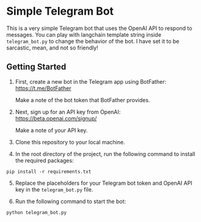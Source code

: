 # Simple Telegram Bot

This is a very simple Telegram bot that uses the OpenAI API to respond to messages. You can play with langchain template string inside `telegram_bot.py` to change the behavior of the bot. I have set it to be sarcastic, mean, and not so friendly!

## Getting Started

1. First, create a new bot in the Telegram app using BotFather:
   https://t.me/BotFather
   
   Make a note of the bot token that BotFather provides.

2. Next, sign up for an API key from OpenAI:
   https://beta.openai.com/signup/
   
   Make a note of your API key.

3. Clone this repository to your local machine.

4. In the root directory of the project, run the following command to install the required packages:

```
pip install -r requirements.txt
```


5. Replace the placeholders for your Telegram bot token and OpenAI API key in the `telegram_bot.py` file.

6. Run the following command to start the bot:

```
python telegram_bot.py
```

